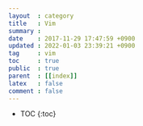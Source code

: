 ```yaml
---
layout  : category
title   : Vim
summary :
date    : 2017-11-29 17:47:59 +0900
updated : 2022-01-03 23:39:21 +0900
tag     : vim
toc     : true
public  : true
parent  : [[index]]
latex   : false
comment : false
---
```

* TOC
{:toc}


